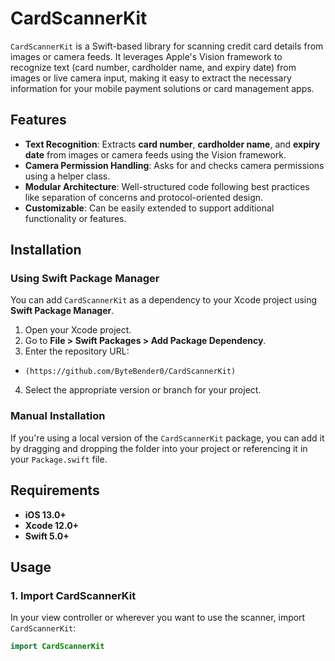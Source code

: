 # CardScannerKit

`CardScannerKit` is a Swift-based library for scanning credit card details from images or camera feeds. It leverages Apple's Vision framework to recognize text (card number, cardholder name, and expiry date) from images or live camera input, making it easy to extract the necessary information for your mobile payment solutions or card management apps.

## Features

- **Text Recognition**: Extracts **card number**, **cardholder name**, and **expiry date** from images or camera feeds using the Vision framework.
- **Camera Permission Handling**: Asks for and checks camera permissions using a helper class.
- **Modular Architecture**: Well-structured code following best practices like separation of concerns and protocol-oriented design.
- **Customizable**: Can be easily extended to support additional functionality or features.

## Installation

### Using Swift Package Manager

You can add `CardScannerKit` as a dependency to your Xcode project using **Swift Package Manager**.

1. Open your Xcode project.
2. Go to **File > Swift Packages > Add Package Dependency**.
3. Enter the repository URL:
- `(https://github.com/ByteBender0/CardScannerKit)`

4. Select the appropriate version or branch for your project.

### Manual Installation

If you're using a local version of the `CardScannerKit` package, you can add it by dragging and dropping the folder into your project or referencing it in your `Package.swift` file.

## Requirements

- **iOS 13.0+**
- **Xcode 12.0+**
- **Swift 5.0+**

## Usage

### 1. **Import CardScannerKit**

In your view controller or wherever you want to use the scanner, import `CardScannerKit`:

```swift
import CardScannerKit

